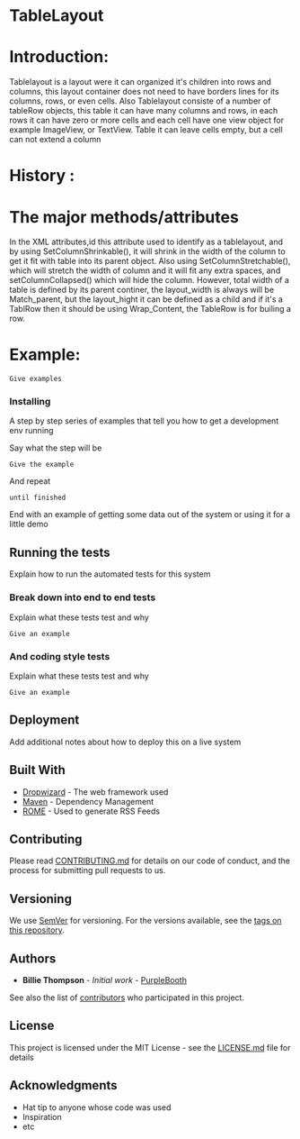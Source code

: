# TableLayout 
# Introduction: 

Tablelayout is a layout were it can organized it's children into rows and columns, this layout container  does not need to have borders lines  for its columns, rows, or even cells. Also Tablelayout consiste of a number of tableRow objects, this table it can have many columns and rows, in each rows it can have zero or more cells and each cell have one view object for example ImageView, or TextView. Table it can leave cells empty, but a cell can not extend a column  


# History :


# The major methods/attributes

In the XML attributes,id this attribute used to identify as a tablelayout, and by using SetColumnShrinkable(), it will shrink in the width of the column to get it fit with table into its parent object. Also using SetColumnStretchable(), which will stretch the width of column and it will fit any extra spaces, and setColumnCollapsed() which will hide the column. However, total width of a table is defined by its parent continer, the layout_width is always will be Match_parent, but the layout_hight it can be defined as a child and if it's a TablRow then it should be using Wrap_Content, the TableRow is for builing a row. 

# Example:


```
Give examples
```

### Installing

A step by step series of examples that tell you how to get a development env running

Say what the step will be

```
Give the example
```

And repeat

```
until finished
```

End with an example of getting some data out of the system or using it for a little demo

## Running the tests

Explain how to run the automated tests for this system

### Break down into end to end tests

Explain what these tests test and why

```
Give an example
```

### And coding style tests

Explain what these tests test and why

```
Give an example
```

## Deployment

Add additional notes about how to deploy this on a live system

## Built With

* [Dropwizard](http://www.dropwizard.io/1.0.2/docs/) - The web framework used
* [Maven](https://maven.apache.org/) - Dependency Management
* [ROME](https://rometools.github.io/rome/) - Used to generate RSS Feeds

## Contributing

Please read [CONTRIBUTING.md](https://gist.github.com/PurpleBooth/b24679402957c63ec426) for details on our code of conduct, and the process for submitting pull requests to us.

## Versioning

We use [SemVer](http://semver.org/) for versioning. For the versions available, see the [tags on this repository](https://github.com/your/project/tags). 

## Authors

* **Billie Thompson** - *Initial work* - [PurpleBooth](https://github.com/PurpleBooth)

See also the list of [contributors](https://github.com/your/project/contributors) who participated in this project.

## License

This project is licensed under the MIT License - see the [LICENSE.md](LICENSE.md) file for details

## Acknowledgments

* Hat tip to anyone whose code was used
* Inspiration
* etc



